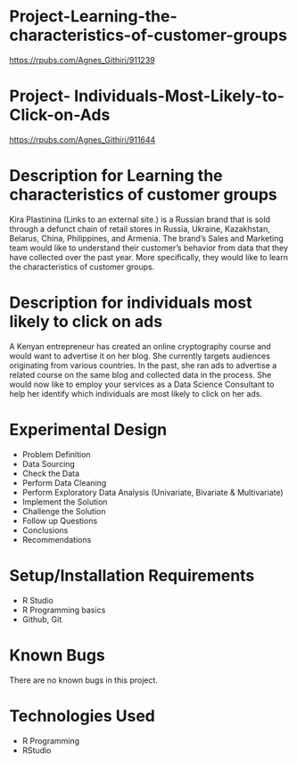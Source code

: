 # Project-Learning-the-characteristics-of-customer-groups
https://rpubs.com/Agnes_Githiri/911239

# Project- Individuals-Most-Likely-to-Click-on-Ads
https://rpubs.com/Agnes_Githiri/911644

# Description for Learning the characteristics of customer groups
Kira Plastinina (Links to an external site.) is a Russian brand that is sold through 
a defunct chain of retail stores in Russia, Ukraine, Kazakhstan, Belarus, China, Philippines, 
and Armenia. The brand’s Sales and Marketing team would like to understand their customer’s 
behavior from data that they have collected over the past year. More specifically, they would 
like to learn the characteristics of customer groups. 

# Description for individuals most likely to click on ads
A Kenyan entrepreneur has created an online cryptography course and would want to advertise it on her blog.
She currently targets audiences originating from various countries. In the past, she ran ads to advertise a
related course on the same blog and collected data in the process. She would now like to employ your services 
as a Data Science Consultant to help her identify which individuals are most likely to click on her ads.


# Experimental Design
* Problem Definition
* Data Sourcing
* Check the Data
* Perform Data Cleaning
* Perform Exploratory Data Analysis  (Univariate, Bivariate & Multivariate)
* Implement the Solution
* Challenge the Solution
* Follow up Questions
* Conclusions
* Recommendations


# Setup/Installation Requirements
* R Studio
* R Programming basics
* Github, Git

# Known Bugs
There are no known bugs in this project.

# Technologies Used
* R Programming
* RStudio
